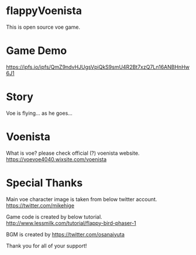 # flappyVoenista
This is open source voe game.

# Game Demo
https://ipfs.io/ipfs/QmZ9ndvHJUgsVpiQkS9smU4R2Bt7xzQ7Ln16ANBHnHw6J1

# Story
Voe is flying... as he goes...

# Voenista
What is voe? please check official (?) voenista website.
https://voevoe4040.wixsite.com/voenista


# Special Thanks
Main voe character image is taken from below twitter account.
https://twitter.com/mikehige

Game code is created by below tutorial.
http://www.lessmilk.com/tutorial/flappy-bird-phaser-1

BGM is created by
https://twitter.com/osanaiyuta

Thank you for all of your support!
